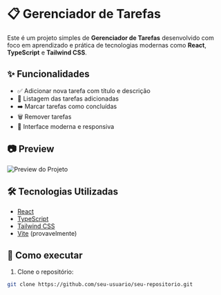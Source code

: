 # 📋 Gerenciador de Tarefas

Este é um projeto simples de **Gerenciador de Tarefas** desenvolvido com foco em aprendizado e prática de tecnologias modernas como **React**, **TypeScript** e **Tailwind CSS**.

## ✨ Funcionalidades

- ✅ Adicionar nova tarefa com título e descrição
- 📝 Listagem das tarefas adicionadas
- ➡️ Marcar tarefas como concluídas
- 🗑️ Remover tarefas
- 💾 Interface moderna e responsiva

## 📷 Preview

![Preview do Projeto](./caminho/para/sua/imagem.png)

## 🛠️ Tecnologias Utilizadas

- [React](https://react.dev/)
- [TypeScript](https://www.typescriptlang.org/)
- [Tailwind CSS](https://tailwindcss.com/)
- [Vite](https://vitejs.dev/) (provavelmente)

## 🚀 Como executar

1. Clone o repositório:

```bash
git clone https://github.com/seu-usuario/seu-repositorio.git

